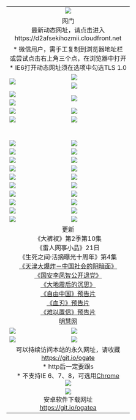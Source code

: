 ﻿<table>
  <tr></tr>
  <tr><td colspan=2 align=center><img src="https://cloud.githubusercontent.com/assets/11880933/13434984/f430fae2-e012-11e5-814f-c2df1e82b247.jpg" /></td></tr>
  <tr><td colspan=2 align=center>网门<br>最新动态网址，请点击进入
<br>https://d2afsekihozmii.cloudfront.net
    </td>
  </tr>
  <tr>
    <td colspan=2 align=center>* 微信用户，需手工复制到浏览器地址栏<br>或尝试点击右上角三个点，在浏览器中打开
    <br>* IE6打开动态网址须在选项中勾选TLS 1.0</td>
  </tr>
  <tr>
    <td rowspan=2><a href="https://d2afsekihozmii.cloudfront.net/ogUP.aspx?name=11DKC.mp4&list=11DKC" target="_blank"><img src="https://d2afsekihozmii.cloudfront.net/Up/11DKC1.jpg" /></a></td> 
    <td><div><a href="https://d2afsekihozmii.cloudfront.net/ogUP.aspx?name=LRWS.mp4&list=LRWS" target="_blank"><img src="https://d2afsekihozmii.cloudfront.net/Up/LRWS.jpg" /></a></td>
   </tr>
  <tr>
    <td><a href="https://d2afsekihozmii.cloudfront.net/ogNiceVedio.aspx" target="_blank"><img src="https://d2afsekihozmii.cloudfront.net/Up/11TGKDY.jpg" /></a></td>
  </tr>
  <tr>
    <td><a href="https://d2afsekihozmii.cloudfront.net/ogUP.aspx?name=JQR.mp4&count=2" target="_blank"><img src="https://d2afsekihozmii.cloudfront.net/Up/JQR.jpg" /></a></td>   
    <td rowspan=2><a href="https://d2afsekihozmii.cloudfront.net/ogUP.aspx?name=JP.mp4&count=9" target="_blank"><img src="https://d2afsekihozmii.cloudfront.net/Up/JP.jpg" /></td>
  </tr>
  <tr>
    <td><a href="https://d2afsekihozmii.cloudfront.net/ogUP.aspx?name=WH.mp4" target="_blank"><img src="https://d2afsekihozmii.cloudfront.net/Up/WH.jpg" /></a></td>
  </tr>
  <tr>
    <td><a href="https://d2afsekihozmii.cloudfront.net/ogUP.aspx?name=SSZJ.mp4&list=SSZJ" target="_blank"><img src="https://d2afsekihozmii.cloudfront.net/Up/SSZJ.jpg" /></a></td>
    <td><a href="https://d2afsekihozmii.cloudfront.net/ogUP.aspx?name=1XQK.mp4&count=13" target="_blank"><img src="https://d2afsekihozmii.cloudfront.net/Up/1XQK.jpg" /></a</td>
  </tr>
  <tr>
    <td><a href="https://d2afsekihozmii.cloudfront.net/ogUP.aspx?name=ZY.mp4&count=2015|16" target="_blank"><img src="https://d2afsekihozmii.cloudfront.net/Up/ZY.jpg" /></a</td>
    <td><a href="https://d2afsekihozmii.cloudfront.net/ogUP.aspx?name=XTFY.mp4&count=B|2,A|24" target="_blank"><img src="https://d2afsekihozmii.cloudfront.net/Up/XTFY.jpg" /></a></td>
  </tr>
  <tr height="40">
  </tr>
  <tr>
    <td><a href="https://d2afsekihozmii.cloudfront.net/ogUP.aspx?name=4SQQ.mp4&list=4SQQ" target="_blank"><img src="https://d2afsekihozmii.cloudfront.net/Up/4SQQ0.jpg"/></a></td>
    <td><a href="https://d2afsekihozmii.cloudfront.net/ogUP.aspx?name=4SHQ.mp4&list=4SHQ" target="_blank"><img src="https://d2afsekihozmii.cloudfront.net/Up/4SHQ0.jpg"/></a></td>
  </tr>
  <tr>
    <td><a href="https://d2afsekihozmii.cloudfront.net/ogUP.aspx?name=4SZG.mp4&list=4SZG" target="_blank"><img src="https://d2afsekihozmii.cloudfront.net/Up/4SZG0.jpg"/></a></td>
    <td><a href="https://d2afsekihozmii.cloudfront.net/ogUP.aspx?name=4SDJ.mp4&list=4SDJ" target="_blank"><img src="https://d2afsekihozmii.cloudfront.net/Up/4SDJ0.jpg"/></a></td>
  </tr>
  <tr>
    <td><a href="https://d2afsekihozmii.cloudfront.net/ogUP.aspx?name=4SGX.mp4&list=4SGX" target="_blank"><img src="https://d2afsekihozmii.cloudfront.net/Up/4SGX0.jpg"/></a></td>
    <td><a href="https://d2afsekihozmii.cloudfront.net/ogUP.aspx?name=4SHD.mp4&list=4SHD" target="_blank"><img src="https://d2afsekihozmii.cloudfront.net/Up/4SHD0.jpg"/></a></td>
  </tr>
  <tr>
    <td><a href="https://d2afsekihozmii.cloudfront.net/ogUP.aspx?name=4CTX.mp4&list=4CTX" target="_blank"><img src="https://d2afsekihozmii.cloudfront.net/Up/4CTX0.jpg"/></a></td>
    <td><a href="https://d2afsekihozmii.cloudfront.net/ogUP.aspx?name=4CWZ.mp4&list=4CWZ" target="_blank"><img src="https://d2afsekihozmii.cloudfront.net/Up/4CWZ0.jpg"/></a></td>
  </tr>
  <tr>
    <td><a href="https://d2afsekihozmii.cloudfront.net/onUP.aspx?name=https://d25hxnyejux8es.cloudfront.net/" target="_blank"><img src="https://d2afsekihozmii.cloudfront.net/Up/0DTW.jpg"/></a></td>
    <td><a href="https://d2afsekihozmii.cloudfront.net/onUP.aspx?name=https://d240ns8up8earz.cloudfront.net/acenter/" target="_blank"><img src="https://d2afsekihozmii.cloudfront.net/Up/0TDW.jpg" /></a></td>
  </tr>
  <tr>
    <td><a href="https://d2afsekihozmii.cloudfront.net/onUP.aspx?name=https://d4508d6vomz2p.cloudfront.net/gb/nsc413.htm" target="_blank"><img src="https://d2afsekihozmii.cloudfront.net/Up/0DJY.jpg" /></a></td>
    <td><a href="https://d2afsekihozmii.cloudfront.net/onUP.aspx?name=https://d3bxwq7vzudb5l.cloudfront.net/xtr/gb/prog204.html" target="_blank"><img src="https://d2afsekihozmii.cloudfront.net/Up/0XTR.jpg" /></a></td>
  </tr>
  <tr>
    <td><a href="https://d2afsekihozmii.cloudfront.net/onUP.aspx?name=https://d3aj00iefsmfgc.cloudfront.net/" target="_blank"><img src="https://d2afsekihozmii.cloudfront.net/Up/0MHW.jpg" /></a></td>
    <td><a href="https://d2afsekihozmii.cloudfront.net/onUP.aspx?name=https://d1sbg9daat0zu5.cloudfront.net/" target="_blank"><img src="https://d2afsekihozmii.cloudfront.net/Up/0ZJW.jpg" /></a></td>
  </tr>
  <tr>
    <td><a href="https://d2afsekihozmii.cloudfront.net/ogUP.aspx?name=0FG.zip" target="_blank"><img src="https://d2afsekihozmii.cloudfront.net/Up/0FG.jpg" /></a></td>
    <td><a href="https://d2afsekihozmii.cloudfront.net/ogUP.aspx?name=0FGA.apk" target="_blank"><img src="https://d2afsekihozmii.cloudfront.net/Up/0FGA.jpg" /></a></td>
  </tr>
  <tr>
    <td><a href="https://d2afsekihozmii.cloudfront.net/ogUP.aspx?name=0U.zip" target="_blank"><img src="https://d2afsekihozmii.cloudfront.net/Up/0U.jpg" /></a></td>
    <td><a href="https://d2afsekihozmii.cloudfront.net/ogUP.aspx?name=0UA.apk" target="_blank"><img src="https://d2afsekihozmii.cloudfront.net/Up/0UA.jpg" /></a></td>
  </tr>
  <tr>
    <td><a href="https://d2afsekihozmii.cloudfront.net/ogUP.aspx?name=0iPPOTV.zip" target="_blank"><img src="https://d2afsekihozmii.cloudfront.net/Up/0iPPOTV.jpg" /></a></td>
    <td><a href="https://d2afsekihozmii.cloudfront.net/ogUP.aspx?name=0iNTD.apk" target="_blank"><img src="https://d2afsekihozmii.cloudfront.net/Up/0iNTD.jpg" /></a></td>
  </tr>
  <tr>
    <td colspan=2 align=center>更新<br>
      《大裤衩》第2季第10集<br>
      《雷人网事小品》21日<br>
      《生死之间·活摘曝光十周年》第4集</a><br>
      <a href="https://d2afsekihozmii.cloudfront.net/ogUP.aspx?name=4TJDBZ.mp4" target="_blank">《天津大爆炸－中国社会的阴暗面》</a><br>
      <a href="https://d2afsekihozmii.cloudfront.net/ogUP.aspx?name=4LFZ.mp4" target="_blank">《国安李凤智公开退党》</a><br>
      <a href="https://d2afsekihozmii.cloudfront.net/ogUP.aspx?name=4DDZHDCS.mp4" target="_blank">《大地震后的沉思》</a><br>
      <a href="https://d2afsekihozmii.cloudfront.net/ogUP.aspx?name=11ZYZG0.mp4" target="_blank">《自由中国》预告片</a><br>
      <a href="https://d2afsekihozmii.cloudfront.net/ogUP.aspx?name=11XR.mp4" target="_blank">《血刃》预告片</a><br>
      <a href="https://d2afsekihozmii.cloudfront.net/ogUP.aspx?name=11NYZX.mp4&count=2" target="_blank">《难以置信》预告片</a><br>
      <a href="https://d2afsekihozmii.cloudfront.net/onUP.aspx?name=https://www.minghui.org/" target="_blank">明慧网</a></td>
    </td>
  </tr>
  <tr>
    <td><a href="https://d2afsekihozmii.cloudfront.net/ogNice.aspx" target="_blank"><img src="https://cloud.githubusercontent.com/assets/11880933/13720378/f84bb392-e841-11e5-8739-815049dd6ff8.jpg" /></a></td>
    <td><a href="https://d2afsekihozmii.cloudfront.net/onCO.aspx?ob=600事物&op=增删改&args=WH1~%23类型6新闻%7c%23类型6评论&mode=" target="_blank"><img src="https://cloud.githubusercontent.com/assets/11880933/13720380/04d76a16-e842-11e5-8833-e627daa88802.jpg" /></a></td> 
  </tr>
  <tr>
    <td><a href="https://d2afsekihozmii.cloudfront.net/ogDY.aspx" target="_blank"><img src="https://cloud.githubusercontent.com/assets/11880933/13720384/11817090-e842-11e5-9571-7dc2f1af9f42.jpg" /></a></td>
    <td><a href="https://d2afsekihozmii.cloudfront.net/ogST.aspx" target="_blank"><img src="https://cloud.githubusercontent.com/assets/11880933/13720385/1467ea3c-e842-11e5-86df-c96c9a556aaf.jpg" /></a></td> 
  </tr>
  <!--tr>
    <td colspan=2 align=center>
      <微信可扫描以下临时二维码<br/>https://bit.ly/1mBQHW8<br/><a href="https://d2afsekihozmii.cloudfront.net/Up/0WMGDL3.png" target="_blank"><img src="https://d2afsekihozmii.cloudfront.net/Up/0WMGD3.png"/></a>
  </tr-->
  <tr>
    <td colspan=2 align=center>可以持续访问本站的永久网址，请收藏<br/><a href="https://git.io/ogate" target="_blank">https://git.io/ogate</a><br/>* http后一定要跟s<br/>* 不支持IE 6、7、8，可选用<a href="http://www.odisk.org/Upload/0ChromePortable.zip">Chrome</a><br/><a href="https://d2afsekihozmii.cloudfront.net/Up/0WMGDL2.png" target="_blank"><img src="https://d2afsekihozmii.cloudfront.net/Up/0WMGD2.png"/></a></td>
  </tr>
  <tr>
    <td colspan=2 align=center><a href="https://d2afsekihozmii.cloudfront.net/ogUP.aspx?name=0oGate.apk" target="_blank"><img src="https://cloud.githubusercontent.com/assets/11880933/13720399/75e143ee-e842-11e5-9f0a-1421f423c80f.jpg" /></a><br>安卓软件下载网址<br><a href="https://git.io/ogatea">https://git.io/ogatea</a></td>
  </tr>
  <!--tr>
    <td colspan=2 align=center>可能失效的动态网址
    </td>
  </tr-->
</table>
